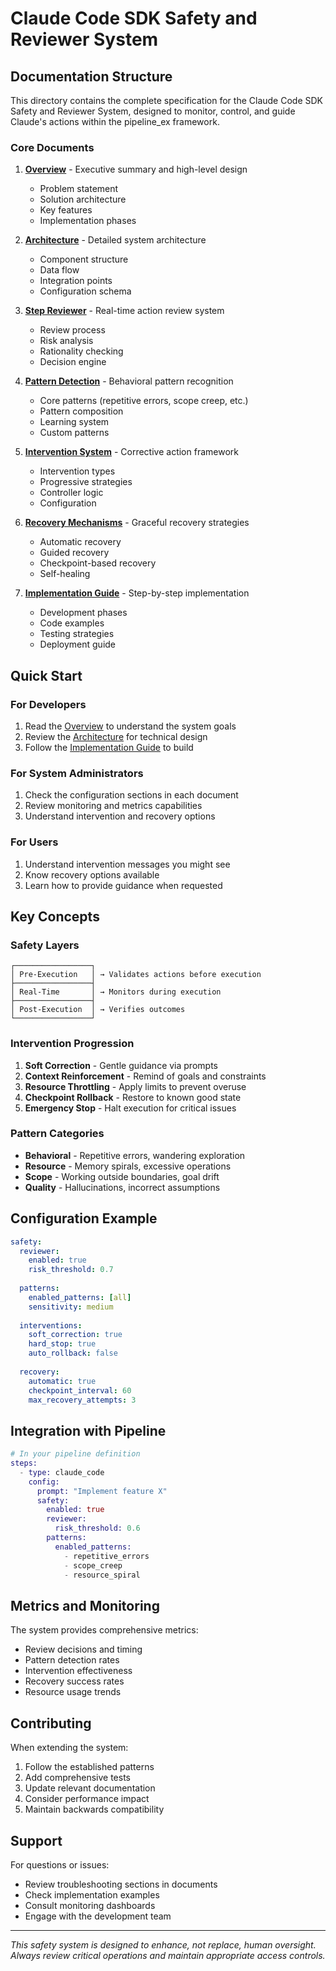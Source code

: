 # Claude Code SDK Safety and Reviewer System

## Documentation Structure

This directory contains the complete specification for the Claude Code SDK Safety and Reviewer System, designed to monitor, control, and guide Claude's actions within the pipeline_ex framework.

### Core Documents

1. **[Overview](./overview.md)** - Executive summary and high-level design
   - Problem statement
   - Solution architecture
   - Key features
   - Implementation phases

2. **[Architecture](./architecture.md)** - Detailed system architecture
   - Component structure
   - Data flow
   - Integration points
   - Configuration schema

3. **[Step Reviewer](./step_reviewer.md)** - Real-time action review system
   - Review process
   - Risk analysis
   - Rationality checking
   - Decision engine

4. **[Pattern Detection](./pattern_detection.md)** - Behavioral pattern recognition
   - Core patterns (repetitive errors, scope creep, etc.)
   - Pattern composition
   - Learning system
   - Custom patterns

5. **[Intervention System](./intervention_system.md)** - Corrective action framework
   - Intervention types
   - Progressive strategies
   - Controller logic
   - Configuration

6. **[Recovery Mechanisms](./recovery_mechanisms.md)** - Graceful recovery strategies
   - Automatic recovery
   - Guided recovery
   - Checkpoint-based recovery
   - Self-healing

7. **[Implementation Guide](./implementation_guide.md)** - Step-by-step implementation
   - Development phases
   - Code examples
   - Testing strategies
   - Deployment guide

## Quick Start

### For Developers

1. Read the [Overview](./overview.md) to understand the system goals
2. Review the [Architecture](./architecture.md) for technical design
3. Follow the [Implementation Guide](./implementation_guide.md) to build

### For System Administrators

1. Check the configuration sections in each document
2. Review monitoring and metrics capabilities
3. Understand intervention and recovery options

### For Users

1. Understand intervention messages you might see
2. Know recovery options available
3. Learn how to provide guidance when requested

## Key Concepts

### Safety Layers

```
┌─────────────────┐
│ Pre-Execution   │ → Validates actions before execution
├─────────────────┤
│ Real-Time       │ → Monitors during execution
├─────────────────┤
│ Post-Execution  │ → Verifies outcomes
└─────────────────┘
```

### Intervention Progression

1. **Soft Correction** - Gentle guidance via prompts
2. **Context Reinforcement** - Remind of goals and constraints
3. **Resource Throttling** - Apply limits to prevent overuse
4. **Checkpoint Rollback** - Restore to known good state
5. **Emergency Stop** - Halt execution for critical issues

### Pattern Categories

- **Behavioral** - Repetitive errors, wandering exploration
- **Resource** - Memory spirals, excessive operations
- **Scope** - Working outside boundaries, goal drift
- **Quality** - Hallucinations, incorrect assumptions

## Configuration Example

```yaml
safety:
  reviewer:
    enabled: true
    risk_threshold: 0.7
    
  patterns:
    enabled_patterns: [all]
    sensitivity: medium
    
  interventions:
    soft_correction: true
    hard_stop: true
    auto_rollback: false
    
  recovery:
    automatic: true
    checkpoint_interval: 60
    max_recovery_attempts: 3
```

## Integration with Pipeline

```elixir
# In your pipeline definition
steps:
  - type: claude_code
    config:
      prompt: "Implement feature X"
      safety:
        enabled: true
        reviewer:
          risk_threshold: 0.6
        patterns:
          enabled_patterns:
            - repetitive_errors
            - scope_creep
            - resource_spiral
```

## Metrics and Monitoring

The system provides comprehensive metrics:

- Review decisions and timing
- Pattern detection rates
- Intervention effectiveness
- Recovery success rates
- Resource usage trends

## Contributing

When extending the system:

1. Follow the established patterns
2. Add comprehensive tests
3. Update relevant documentation
4. Consider performance impact
5. Maintain backwards compatibility

## Support

For questions or issues:
- Review troubleshooting sections in documents
- Check implementation examples
- Consult monitoring dashboards
- Engage with the development team

---

*This safety system is designed to enhance, not replace, human oversight. Always review critical operations and maintain appropriate access controls.*